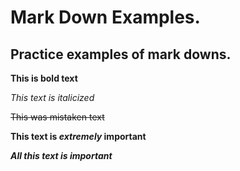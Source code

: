 # Mark Down Examples.


## Practice examples of mark downs.

**This is bold text**

*This text is italicized*

~~This was mistaken text~~

**This text is _extremely_ important**

***All this text is important***
